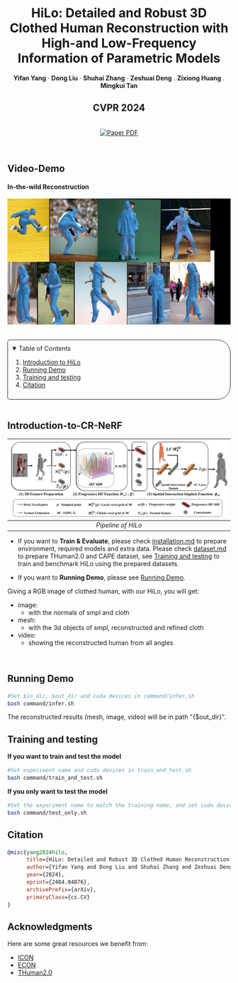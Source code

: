 <!-- PROJECT LOGO -->

<p align="center">

  <h1 align="center">HiLo: Detailed and Robust 3D Clothed Human Reconstruction with High-and Low-Frequency Information of Parametric Models</h1>
  <p align="center">
    <strong>Yifan Yang</strong></a>
    ·
    <strong>Dong Liu</strong></a>
    ·
    <strong>Shuhai Zhang</strong></a>
    ·
    <strong>Zeshuai Deng</strong></a>
    .
    <strong>Zixiong Huang</strong></a>
    .
    <strong>Mingkui Tan</strong></a>
  </p>
  <h2 align="center">CVPR 2024</h2>

  <p align="center">
  <br>
    <a href='https://arxiv.org/abs/2404.04876'>
      <img src='https://img.shields.io/badge/Paper-PDF-green?style=for-the-badge&logo=arXiv&logoColor=green' alt='Paper PDF'>
    </a>
  </p>
</p>

<br>

## Video-Demo

#### In-the-wild Reconstruction

[![](https://github.com/YifYang993/HiLo/blob/master/assets/1717815605893.jpg)](https://youtu.be/m43u58wqvdE "")

<br/>

<!-- TABLE OF CONTENTS -->
<details open="open" style='padding: 10px; border-radius:5px 30px 30px 5px; border-style: solid; border-width: 1px;'>
  <summary>Table of Contents</summary>
  <ol>
    <li>
      <a href="#introduction-to-HiLo">Introduction to HiLo</a>
    </li>
    <li>
      <a href="#running-demo">Running Demo</a>
    </li>
    <li>
    <a href="#training-and-testing">Training and testing</a>
    </li>
    <li>
      <a href="#citation">Citation</a>
    </li>
  </ol>
</details>

<br>


## Introduction-to-CR-NeRF 
|              ![Pipeline](assets/pipeline.png)               |
| :----------------------------------------------------------: |
|       _Pipeline of HiLo_       |        
- If you want to **Train & Evaluate**, please check [installation.md](assets/installation.md) to prepare environment, required models and extra data. Please check [dataset.md](assets/dataset.md) to prepare THuman2.0 and CAPE dataset, see
<a href="#training-and-testing">Training and testing</a> to train and benchmark HiLo using the prepared datasets.

- If you want to **Running Demo**, please see
<a href="#running-demo">Running Demo</a>.

Giving a RGB image of clothed human, with our HiLo, you will get:
  - image:
    - with the normals of smpl and cloth
  - mesh:
    - with the 3d objects of smpl, reconstructed and refined cloth
  - video:
    - showing the reconstructed human from all angles

<br>

## Running Demo

```bash
#Set $in_dir, $out_dir and cuda devices in command/infer.sh
bash command/infer.sh
```
The reconstructed results (mesh, image, video) will be in path "{$out_dir}".

## Training and testing

**If you want to train and test the model**

```bash
#Set experiment name and cuda devices in train_and_test.sh 
bash command/train_and_test.sh
```

**If you only want to test the model**

```bash
#Set the experiment name to match the training name, and set cuda devices in test_only.sh  
bash command/test_only.sh
```


## Citation

```bibtex
@misc{yang2024hilo,
      title={HiLo: Detailed and Robust 3D Clothed Human Reconstruction with High-and Low-Frequency Information of Parametric Models}, 
      author={Yifan Yang and Dong Liu and Shuhai Zhang and Zeshuai Deng and Zixiong Huang and Mingkui Tan},
      year={2024},
      eprint={2404.04876},
      archivePrefix={arXiv},
      primaryClass={cs.CV}
}
```

## Acknowledgments

Here are some great resources we benefit from:

- [ICON](https://github.com/YuliangXiu/ICON.git) 
- [ECON](https://github.com/YuliangXiu/ECON.git)
- [THuman2.0](https://github.com/ytrock/THuman2.0-Dataset.git)

<br>


